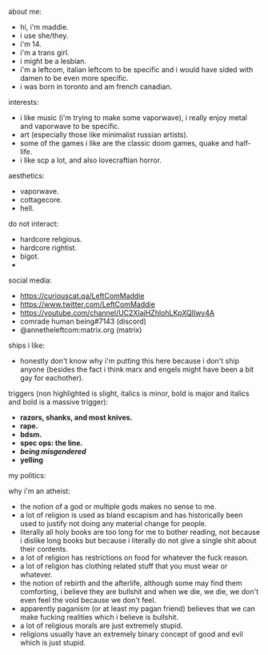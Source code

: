 about me:
- hi, i'm maddie.
- i use she/they.
- i'm 14.
- i'm a trans girl.
- i might be a lesbian.
- i'm a leftcom, italian leftcom to be specific and i would have sided with damen to be even more specific.
- i was born in toronto and am french canadian.

interests:
- i like music (i'm trying to make some vaporwave), i really enjoy metal and vaporwave to be specific.
- art (especially those like minimalist russian artists).
- some of the games i like are the classic doom games, quake and half-life.
- i like scp a lot, and also lovecraftian horror.

aesthetics:
- vaporwave.
- cottagecore.
- hell.

do not interact:
- hardcore religious.
- hardcore rightist.
- bigot.
- 

social media:
- https://curiouscat.qa/LeftComMaddie
- https://www.twitter.com/LeftComMaddie
- https://youtube.com/channel/UC2XIajHZhlohLKpXQlIwv4A
- comrade human being#7143 (discord)
- @annetheleftcom:matrix.org (matrix)

ships i like:
- honestly don't know why i'm putting this here because i don't ship anyone (besides the fact i think marx and engels might have been a bit gay for eachother).

triggers (non highlighted is slight, italics is minor, bold is major and italics and bold is a massive trigger):
- **razors, shanks, and most knives.**
- **rape.**
- **bdsm.**
- **spec ops: the line.**
- ***being misgendered***
- **yelling**

my politics:


why i'm an atheist:
- the notion of a god or multiple gods makes no sense to me.
- a lot of religion is used as bland escapism and has historically been used to justify not doing any material change for people.
- literally all holy books are too long for me to bother reading, not because i dislike long books but because i literally do not give a single shit about their contents.
- a lot of religion has restrictions on food for whatever the fuck reason.
- a lot of religion has clothing related stuff that you must wear or whatever.
- the notion of rebirth and the afterlife, although some may find them comforting, i believe they are bullshit and when we die, we die, we don't even feel the void because we don't feel.
- apparently paganism (or at least my pagan friend) believes that we can make fucking realities which i believe is bullshit.
- a lot of religious morals are just extremely stupid.
- religions usually have an extremely binary concept of good and evil which is just stupid.
